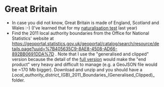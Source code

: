 Great Britain
=============
- In case you did not know, Great Britain is made of England, Scotland and Wales :-) (I've learned that for my [naturalisation test](https://www.gov.uk/life-in-the-uk-test/book-life-in-uk-test) last year)
- Find the 2011 local authority boundaries from the Office for National Statistics' website at https://geoportal.statistics.gov.uk/geoportal/catalog/search/resource/details.page?uuid=%7B405635C9-8AE8-4508-AD66-892BB0691DDA%7D . Note that I use the "generalised and clipped" version because the detail of the [full version](https://geoportal.statistics.gov.uk/geoportal/catalog/search/resource/details.page?uuid=%7B88D90EC4-C8E0-4432-AD5B-33DE6F5C215B%7D) would make the "end product" very heavy and difficult to manage (e.g. a GeoJSON file would be ~170 Mb bigger). Download and unzip and you should have a _Local\_authority\_district\__(GB)\_2011\_Boundaries\_(Generalised\_Clipped)_ folder. 
